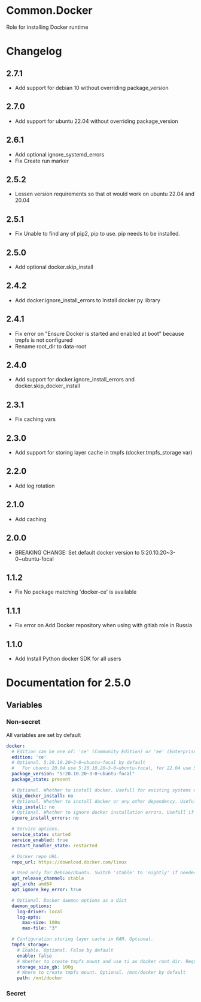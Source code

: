 # Common.Docker

Role for installing Docker runtime

# Changelog

## 2.7.1

- Add support for debian 10 without overriding package_version

## 2.7.0

- Add support for ubuntu 22.04 without overriding package_version

## 2.6.1

- Add optional ignore_systemd_errors
- Fix Create run marker

## 2.5.2

- Lessen version requirements so that ot would work on ubuntu 22.04 and 20.04

## 2.5.1

- Fix Unable to find any of pip2, pip to use.  pip needs to be installed.

## 2.5.0

- Add optional docker.skip_install

## 2.4.2

- Add docker.ignore_install_errors to Install docker py library

## 2.4.1

- Fix error on "Ensure Docker is started and enabled at boot" because tmpfs is not configured
- Rename root_dir to data-root

## 2.4.0

- Add support for docker.ignore_install_errors and docker.skip_docker_install

## 2.3.1

- Fix caching vars

## 2.3.0

- Add support for storing layer cache in tmpfs (docker.tmpfs_storage var)

## 2.2.0

- Add log rotation

## 2.1.0

- Add caching

## 2.0.0

- BREAKING CHANGE: Set default docker version to 5:20.10.20~3-0~ubuntu-focal

## 1.1.2

- Fix No package matching 'docker-ce' is available

## 1.1.1

- Fix error on Add Docker repository when using with gitlab role in Russia

## 1.1.0

- Add Install Python docker SDK for all users

# Documentation for 2.5.0

## Variables

### Non-secret

All variables are set by default

```yaml
docker:
  # Edition can be one of: 'ce' (Community Edition) or 'ee' (Enterprise Edition).
  edition: 'ce'
  # Optional. 5:20.10.20~3-0~ubuntu-focal by default 
  #   For ubuntu 20.04 use 5:20.10.20~3-0~ubuntu-focal, for 22.04 use 5:20.10.24~3-0~ubuntu-jammy
  package_version: "5:20.10.20~3-0~ubuntu-focal"
  package_state: present

  # Optional. Whether to install docker. Usefull for existing systems where docker already installed
  skip_docker_install: no
  # Optional. Whether to install docker or any other dependency. Usefull for existing systems where docker already installed
  skip_install: no
  # Optional. Whether to ignore docker installation errors. Usefull if other docker version already insatalled
  ignore_install_errors: no

  # Service options.
  service_state: started
  service_enabled: true
  restart_handler_state: restarted

  # Docker repo URL.
  repo_url: https://download.docker.com/linux

  # Used only for Debian/Ubuntu. Switch 'stable' to 'nightly' if needed.
  apt_release_channel: stable
  apt_arch: amd64  
  apt_ignore_key_error: true

  # Optional. Docker daemon options as a dict
  daemon_options: 
    log-driver: local
    log-opts: 
      max-size: 100m
      max-file: "3"  

  # Configuration storing layer cache in RAM. Optional.
  tmpfs_storage:
    # Enable. Optional. False by default
    enable: false
    # Whether to create tmpfs mount and use ti as docker root_dir. Required if enable == true
    storage_size_gb: 100g
    # Where to create tmpfs mount. Optional. /mnt/docker by default
    path: /mnt/docker      
```  

### Secret

```yaml

```
